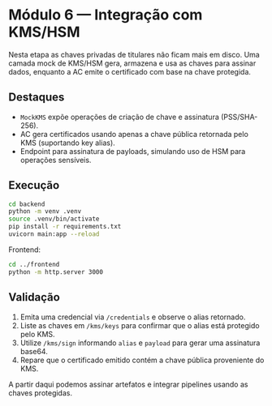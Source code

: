 # Módulo 6 &mdash; Integração com KMS/HSM

Nesta etapa as chaves privadas de titulares não ficam mais em disco. Uma camada mock de KMS/HSM gera, armazena e usa as chaves para assinar dados, enquanto a AC emite o certificado com base na chave protegida.

## Destaques

- `MockKMS` expõe operações de criação de chave e assinatura (PSS/SHA-256).
- AC gera certificados usando apenas a chave pública retornada pelo KMS (suportando key alias).
- Endpoint para assinatura de payloads, simulando uso de HSM para operações sensíveis.

## Execução

```bash
cd backend
python -m venv .venv
source .venv/bin/activate
pip install -r requirements.txt
uvicorn main:app --reload
```

Frontend:

```bash
cd ../frontend
python -m http.server 3000
```

## Validação

1. Emita uma credencial via `/credentials` e observe o alias retornado.
2. Liste as chaves em `/kms/keys` para confirmar que o alias está protegido pelo KMS.
3. Utilize `/kms/sign` informando `alias` e `payload` para gerar uma assinatura base64.
4. Repare que o certificado emitido contém a chave pública proveniente do KMS.

A partir daqui podemos assinar artefatos e integrar pipelines usando as chaves protegidas.
